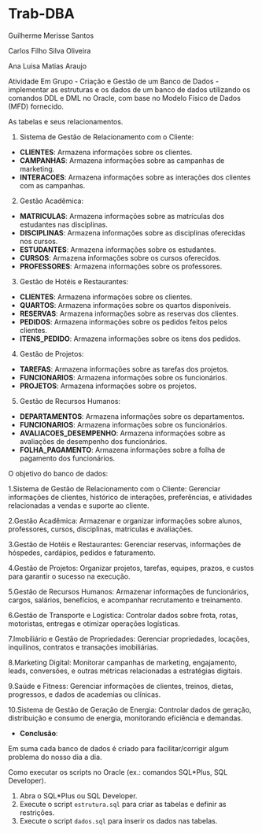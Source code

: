 # Trab-DBA

Guilherme Merisse Santos

Carlos Filho Silva Oliveira 

Ana Luisa Matias Araujo

Atividade Em Grupo - Criação e Gestão de um Banco de Dados - implementar as estruturas e os dados de um banco de dados utilizando os comandos DDL e DML no Oracle, com base no Modelo Físico de Dados (MFD) fornecido.

As tabelas e seus relacionamentos.
1. Sistema de Gestão de Relacionamento com o Cliente:
- **CLIENTES**: Armazena informações sobre os clientes. 
- **CAMPANHAS**: Armazena informações sobre as campanhas de marketing.
- **INTERACOES**: Armazena informações sobre as interações dos clientes com as campanhas.

2. Gestão Acadêmica:
- **MATRICULAS**: Armazena informações sobre as matrículas dos estudantes nas disciplinas.
- **DISCIPLINAS**: Armazena informações sobre as disciplinas oferecidas nos cursos.
- **ESTUDANTES**: Armazena informações sobre os estudantes.
- **CURSOS**: Armazena informações sobre os cursos oferecidos.
- **PROFESSORES**: Armazena informações sobre os professores.

3. Gestão de Hotéis e Restaurantes:
- **CLIENTES**: Armazena informações sobre os clientes.
- **QUARTOS**: Armazena informações sobre os quartos disponíveis.
- **RESERVAS**: Armazena informações sobre as reservas dos clientes.
- **PEDIDOS**: Armazena informações sobre os pedidos feitos pelos clientes.
- **ITENS_PEDIDO**: Armazena informações sobre os itens dos pedidos.   

4. Gestão de Projetos:
- **TAREFAS**: Armazena informações sobre as tarefas dos projetos.
- **FUNCIONARIOS**: Armazena informações sobre os funcionários.
- **PROJETOS**: Armazena informações sobre os projetos.

5. Gestão de Recursos Humanos:
- **DEPARTAMENTOS**: Armazena informações sobre os departamentos.
- **FUNCIONARIOS**: Armazena informações sobre os funcionários.
- **AVALIACOES_DESEMPENHO**: Armazena informações sobre as avaliações de desempenho dos funcionários.
- **FOLHA_PAGAMENTO**: Armazena informações sobre a folha de pagamento dos funcionários.

O objetivo do banco de dados:

1.Sistema de Gestão de Relacionamento com o Cliente: Gerenciar informações de clientes, histórico de interações, preferências, e atividades relacionadas a vendas e suporte ao cliente.

2.Gestão Acadêmica: Armazenar e organizar informações sobre alunos, professores, cursos, disciplinas, matrículas e avaliações.

3.Gestão de Hotéis e Restaurantes: Gerenciar reservas, informações de hóspedes, cardápios, pedidos e faturamento.

4.Gestão de Projetos: Organizar projetos, tarefas, equipes, prazos, e custos para garantir o sucesso na execução.

5.Gestão de Recursos Humanos: Armazenar informações de funcionários, cargos, salários, benefícios, e acompanhar recrutamento e treinamento.

6.Gestão de Transporte e Logística: Controlar dados sobre frota, rotas, motoristas, entregas e otimizar operações logísticas.

7.Imobiliário e Gestão de Propriedades: Gerenciar propriedades, locações, inquilinos, contratos e transações imobiliárias.

8.Marketing Digital: Monitorar campanhas de marketing, engajamento, leads, conversões, e outras métricas relacionadas a estratégias digitais.

9.Saúde e Fitness: Gerenciar informações de clientes, treinos, dietas, progressos, e dados de academias ou clínicas.

10.Sistema de Gestão de Geração de Energia: Controlar dados de geração, distribuição e consumo de energia, monitorando eficiência e demandas.


- **Conclusão**:

Em suma cada banco de dados é criado para facilitar/corrigir algum problema do nosso dia a dia.

Como executar os scripts no Oracle (ex.: comandos SQL*Plus, SQL Developer).

1. Abra o SQL*Plus ou SQL Developer.
2. Execute o script `estrutura.sql` para criar as tabelas e definir as restrições.
3. Execute o script `dados.sql` para inserir os dados nas tabelas.
